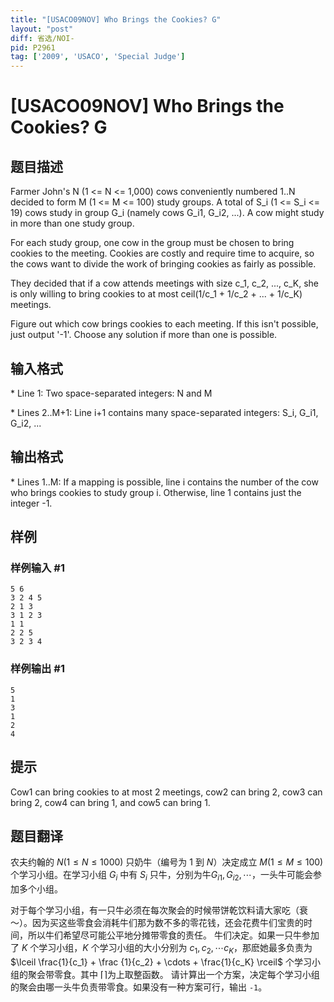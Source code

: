 ```yaml
---
title: "[USACO09NOV] Who Brings the Cookies? G"
layout: "post"
diff: 省选/NOI-
pid: P2961
tag: ['2009', 'USACO', 'Special Judge']
---
```

# [USACO09NOV] Who Brings the Cookies? G
## 题目描述

Farmer John's N (1 <= N <= 1,000) cows conveniently numbered 1..N decided to form M (1 <= M <= 100) study groups. A total of S\_i (1 <= S\_i <= 19) cows study in group G\_i (namely cows G\_i1, G\_i2, ...). A cow might study in more than one study group.

For each study group, one cow in the group must be chosen to bring cookies to the meeting. Cookies are costly and require time to acquire, so the cows want to divide the work of bringing cookies as fairly as possible.

They decided that if a cow attends meetings with size c\_1, c\_2, ..., c\_K, she is only willing to bring cookies to at most ceil(1/c\_1 + 1/c\_2 + ... + 1/c\_K) meetings.

Figure out which cow brings cookies to each meeting. If this isn't possible, just output '-1'. Choose any solution if more than one is possible.


## 输入格式

\* Line 1: Two space-separated integers: N and M

\* Lines 2..M+1: Line i+1 contains many space-separated integers: S\_i, G\_i1, G\_i2, ...

## 输出格式

\* Lines 1..M: If a mapping is possible, line i contains the number of the cow who brings cookies to study group i. Otherwise, line 1 contains just the integer -1.

## 样例

### 样例输入 #1
```
5 6 
3 2 4 5 
2 1 3 
3 1 2 3 
1 1 
2 2 5 
3 2 3 4 

```
### 样例输出 #1
```
5 
1 
3 
1 
2 
4 

```
## 提示

Cow1 can bring cookies to at most 2 meetings, cow2 can bring 2, cow3 can bring 2, cow4 can bring 1, and cow5 can bring 1.

## 题目翻译

农夫约翰的 $N(1 \le N \le 1000)$ 只奶牛（编号为 $1$ 到 $N$）决定成立 $M(1 \le M \le 100)$ 个学习小组。在学习小组 $G_i$ 中有 $S_i$ 只牛，分别为牛$G_{i1},G_{i2},\cdots$，一头牛可能会参加多个小组。

对于每个学习小组，有一只牛必须在每次聚会的时候带饼乾饮料请大家吃（衰～）。因为买这些零食会消耗牛们那为数不多的零花钱，还会花费牛们宝贵的时间，所以牛们希望尽可能公平地分摊带零食的责任。 牛们决定。如果一只牛参加了 $K$ 个学习小组，$K$ 个学习小组的大小分别为 $c_1,c_2, \cdots c_K$，那麽她最多负责为 $\lceil \frac{1}{c_1} + \frac {1}{c_2} + \cdots + \frac{1}{c_K} \rceil$ 个学习小组的聚会带零食。其中 $\lceil \rceil$为上取整函数。 请计算出一个方案，决定每个学习小组的聚会由哪一头牛负责带零食。如果没有一种方案可行，输出 `-1`。

